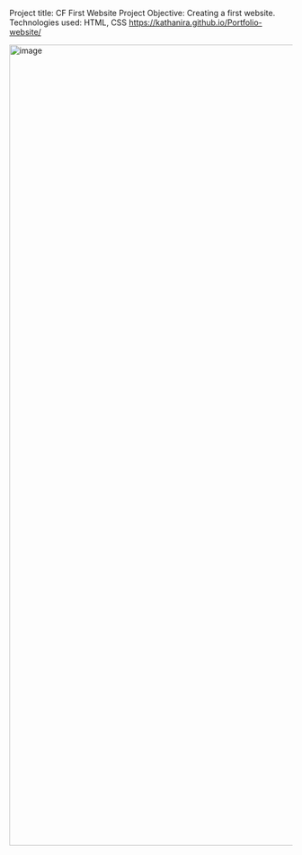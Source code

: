 
Project title: CF First Website
Project Objective: Creating a first website.
Technologies used: HTML, CSS
https://kathanira.github.io/Portfolio-website/

<img width="1427" alt="image" src="https://user-images.githubusercontent.com/112494140/191330355-0ed7c383-aa19-47a0-8466-f619c423b965.png">
